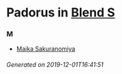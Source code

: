 # Padorus in [Blend S](https://myanimelist.net/manga/86330/Blend_S)

### M
* [Maika Sakuranomiya](https://github.com/shadow578/Padoru-Padoru/blob/master/table-of-contents/characters/MaikaSakuranomiya.md)

###### Generated on 2019-12-01T16:41:51
